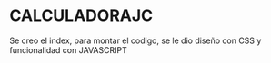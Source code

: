 # CALCULADORAJC
Se creo el index, para montar el codigo, se le dio diseño con CSS y funcionalidad con JAVASCRIPT
